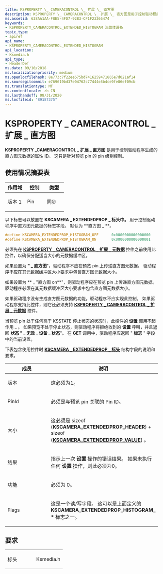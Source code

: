 ```yaml
---
title: KSPROPERTY \_ CAMERACONTROL \_ 扩展 \_ 直方图
description: KSPROPERTY \_ CAMERACONTROL \_ 扩展 \_ 直方图是用于控制驱动程序生成的直方图元数据的属性 ID。 这只是针对预览 pin 的 pin 级别控制。
ms.assetid: 638AA1AA-F8E5-4FD7-9283-CF1F23266474
keywords:
- KSPROPERTY_CAMERACONTROL_EXTENDED_HISTOGRAM 流媒体设备
topic_type:
- apiref
api_name:
- KSPROPERTY_CAMERACONTROL_EXTENDED_HISTOGRAM
api_location:
- Ksmedia.h
api_type:
- HeaderDef
ms.date: 09/10/2018
ms.localizationpriority: medium
ms.openlocfilehash: 8e773c7f22ee675bd7416259471865e7d021af14
ms.sourcegitcommit: e769619bd37e04762c77444e8b4ce9fe86ef09cb
ms.translationtype: MT
ms.contentlocale: zh-CN
ms.lasthandoff: 08/31/2020
ms.locfileid: "89187375"
---
```

# <a name="ksproperty_cameracontrol_extended_histogram"></a>KSPROPERTY \_ CAMERACONTROL \_ 扩展 \_ 直方图


**KSPROPERTY \_CAMERACONTROL \_ 扩展 \_ 直方图** 是用于控制驱动程序生成的直方图元数据的属性 ID。 这只是针对预览 pin 的 pin 级别控制。

## <a name="usage-summary-table"></a>使用情况摘要表


<table>
<colgroup>
<col width="33%" />
<col width="33%" />
<col width="33%" />
</colgroup>
<thead>
<tr class="header">
<th>作用域</th>
<th>控制</th>
<th>类型</th>
</tr>
</thead>
<tbody>
<tr class="odd">
<td><p>版本 1</p></td>
<td><p>Pin</p></td>
<td><p>同步</p></td>
</tr>
</tbody>
</table>

 

以下标志可以放置在 **KSCAMERA \_ EXTENDEDPROP \_ 标头中。** 用于控制驱动程序中直方图元数据的标志字段。 默认为 **直方图 \_ **。

```cpp
#define KSCAMERA_EXTENDEDPROP_HISTOGRAM_OFF      0x0000000000000000
#define KSCAMERA_EXTENDEDPROP_HISTOGRAM_ON       0x0000000000000001
```

必须先在 [**KSPROPERTY \_ CAMERACONTROL \_ 扩展 \_ 元数据**](ksproperty-cameracontrol-extended-metadata.md) 控件之前使用此控件，以确保分配适当大小的元数据缓冲区。

如果设置为 **" \_ 直方图**"，驱动程序不应在预览 pin 上传递直方图元数据。 驱动程序不应在其元数据缓冲区大小要求中包含直方图元数据大小。

如果设置为 ** \_ "直方图 on**"，则驱动程序应在预览 pin 上传递直方图元数据。 驱动程序必须在其元数据缓冲区大小要求中包含直方图元数据大小。

如果驱动程序没有生成直方图元数据的功能，驱动程序不应实现此控制。 如果驱动程序支持此控件，则它还必须支持 [**KSPROPERTY \_ CAMERACONTROL \_ 扩展 \_ 元数据**](ksproperty-cameracontrol-extended-metadata.md) 控件。

当预览 pin 处于任何高于 KSSTATE 停止状态的状态时，此控件的 **设置** 调用不起作用 \_ 。 如果预览不处于停止状态，则驱动程序将拒绝收到的 **设置** 呼叫，并且返回 **状态 " \_ 无效 \_ 设备 \_ 状态**"。 在 **GET** 调用中，驱动程序应返回 " **标志** " 字段中的当前设置。

下表包含使用控件时 [**KSCAMERA \_ EXTENDEDPROP \_ 标头**](/windows-hardware/drivers/ddi/ksmedia/ns-ksmedia-tagkscamera_extendedprop_header) 结构字段的说明和要求。

<table>
<colgroup>
<col width="50%" />
<col width="50%" />
</colgroup>
<thead>
<tr class="header">
<th>成员</th>
<th>说明</th>
</tr>
</thead>
<tbody>
<tr class="odd">
<td><p>版本</p></td>
<td><p>这必须为1。</p></td>
</tr>
<tr class="even">
<td><p>PinId</p></td>
<td><p>必须是与预览 pin 关联的 Pin ID。</p></td>
</tr>
<tr class="odd">
<td><p>大小</p></td>
<td><p>这必须是 sizeof (<strong>KSCAMERA_EXTENDEDPROP_HEADER</strong>) + sizeof (<a href="https://docs.microsoft.com/windows-hardware/drivers/ddi/ksmedia/ns-ksmedia-tagkscamera_extendedprop_value" data-raw-source="[&lt;strong&gt;KSCAMERA_EXTENDEDPROP_VALUE&lt;/strong&gt;](/windows-hardware/drivers/ddi/ksmedia/ns-ksmedia-tagkscamera_extendedprop_value)"><strong>KSCAMERA_EXTENDEDPROP_VALUE</strong></a>) 。</p></td>
</tr>
<tr class="even">
<td><p>结果</p></td>
<td><p>指示上一次 <strong>设置</strong> 操作的错误结果。 如果未执行任何 <strong>设置</strong> 操作，则此必须为0。</p></td>
</tr>
<tr class="odd">
<td><p>功能</p></td>
<td><p>必须为 0。</p></td>
</tr>
<tr class="even">
<td><p>Flags</p></td>
<td><p>这是一个读/写字段。 这可以是上面定义的 <strong>KSCAMERA_EXTENDEDPROP_HISTOGRAM_ *</strong> 标志之一。</p></td>
</tr>
</tbody>
</table>

 

## <a name="requirements"></a>要求

<table>
<colgroup>
<col width="50%" />
<col width="50%" />
</colgroup>
<tbody>
<tr class="odd">
<td><p>标头</p></td>
<td>Ksmedia.h</td>
</tr>
</tbody>
</table>